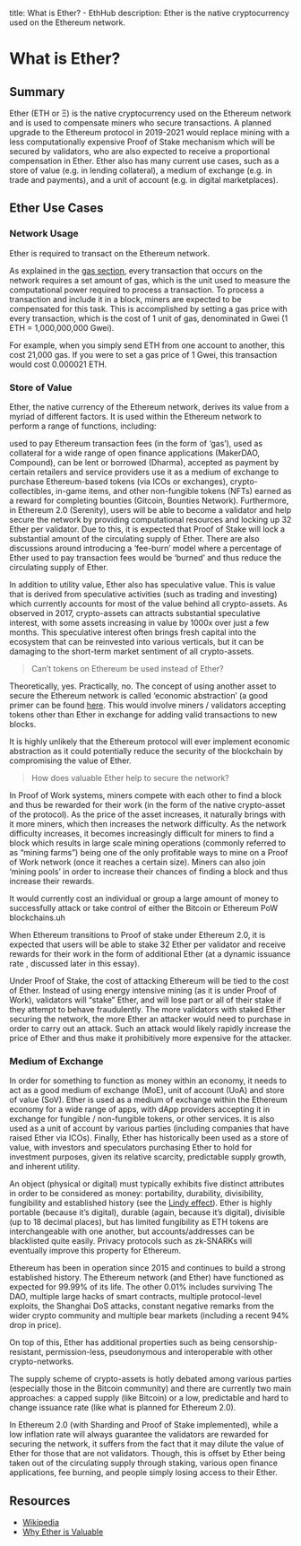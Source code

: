 title: What is Ether? - EthHub
description: Ether is the native cryptocurrency used on the Ethereum network.

# What is Ether?

## Summary

Ether \(ETH or Ξ\) is the native cryptocurrency used on the Ethereum network and is used to compensate miners who secure transactions. A planned upgrade to the Ethereum protocol in 2019-2021 would replace mining with a less computationally expensive Proof of Stake mechanism which will be secured by validators, who are also expected to receive a proportional compensation in Ether. Ether also has many current use cases, such as a store of value \(e.g. in lending collateral\), a medium of exchange \(e.g. in trade and payments\), and a unit of account \(e.g. in digital marketplaces\).

## Ether Use Cases

### Network Usage

Ether is required to transact on the Ethereum network.

As explained in the [gas section](https://docs.ethhub.io/-LTo-PwFj1VwulVCZAFW/~/drafts/-LUpsUsOLWLhW7Fftje4/primary/using-ethereum/ethereum-network-basics/transactions/gas), every transaction that occurs on the network requires a set amount of gas, which is the unit used to measure the computational power required to process a transaction. To process a transaction and include it in a block, miners are expected to be compensated for this task. This is accomplished by setting a gas price with every transaction, which is the cost of 1 unit of gas, denominated in Gwei \(1 ETH = 1,000,000,000 Gwei\).

For example, when you simply send ETH from one account to another, this cost 21,000 gas. If you were to set a gas price of 1 Gwei, this transaction would cost 0.000021 ETH.

### Store of Value

Ether, the native currency of the Ethereum network, derives its value from a myriad of different factors. It is used within the Ethereum network to perform a range of functions, including:

used to pay Ethereum transaction fees \(in the form of ‘gas’\), used as collateral for a wide range of open finance applications \(MakerDAO, Compound\), can be lent or borrowed \(Dharma\), accepted as payment by certain retailers and service providers use it as a medium of exchange to purchase Ethereum-based tokens \(via ICOs or exchanges\), crypto-collectibles, in-game items, and other non-fungible tokens \(NFTs\) earned as a reward for completing bounties \(Gitcoin, Bounties Network\). Furthermore, in Ethereum 2.0 \(Serenity\), users will be able to become a validator and help secure the network by providing computational resources and locking up 32 Ether per validator. Due to this, it is expected that Proof of Stake will lock a substantial amount of the circulating supply of Ether. There are also discussions around introducing a ‘fee-burn’ model where a percentage of Ether used to pay transaction fees would be ‘burned’ and thus reduce the circulating supply of Ether.

In addition to utility value, Ether also has speculative value. This is value that is derived from speculative activities \(such as trading and investing\) which currently accounts for most of the value behind all crypto-assets. As observed in 2017, crypto-assets can attracts substantial speculative interest, with some assets increasing in value by 1000x over just a few months. This speculative interest often brings fresh capital into the ecosystem that can be reinvested into various verticals, but it can be damaging to the short-term market sentiment of all crypto-assets.

> Can’t tokens on Ethereum be used instead of Ether?

Theoretically, yes. Practically, no. The concept of using another asset to secure the Ethereum network is called ‘economic abstraction’ \(a good primer can be found [here](https://docs.ethhub.io/questions-about-ethereum/is-ether-needed-for-transaction-fees). This would involve miners / validators accepting tokens other than Ether in exchange for adding valid transactions to new blocks.

It is highly unlikely that the Ethereum protocol will ever implement economic abstraction as it could potentially reduce the security of the blockchain by compromising the value of Ether.

> How does valuable Ether help to secure the network?

In Proof of Work systems, miners compete with each other to find a block and thus be rewarded for their work \(in the form of the native crypto-asset of the protocol\). As the price of the asset increases, it naturally brings with it more miners, which then increases the network difficulty. As the network difficulty increases, it becomes increasingly difficult for miners to find a block which results in large scale mining operations \(commonly referred to as “mining farms”\) being one of the only profitable ways to mine on a Proof of Work network \(once it reaches a certain size\). Miners can also join ‘mining pools’ in order to increase their chances of finding a block and thus increase their rewards.

It would currently cost an individual or group a large amount of money to successfully attack or take control of either the Bitcoin or Ethereum PoW blockchains.uh

When Ethereum transitions to Proof of stake under Ethereum 2.0, it is expected that users will be able to stake 32 Ether per validator and receive rewards for their work in the form of additional Ether \(at a dynamic issuance rate , discussed later in this essay\).

Under Proof of Stake, the cost of attacking Ethereum will be tied to the cost of Ether. Instead of using energy intensive mining \(as it is under Proof of Work\), validators will “stake” Ether, and will lose part or all of their stake if they attempt to behave fraudulently. The more validators with staked Ether securing the network, the more Ether an attacker would need to purchase in order to carry out an attack. Such an attack would likely rapidly increase the price of Ether and thus make it prohibitively more expensive for the attacker.

### Medium of Exchange

In order for something to function as money within an economy, it needs to act as a good medium of exchange \(MoE\), unit of account \(UoA\) and store of value \(SoV\). Ether is used as a medium of exchange within the Ethereum economy for a wide range of apps, with dApp providers accepting it in exchange for fungible / non-fungible tokens, or other services. It is also used as a unit of account by various parties \(including companies that have raised Ether via ICOs\). Finally, Ether has historically been used as a store of value, with investors and speculators purchasing Ether to hold for investment purposes, given its relative scarcity, predictable supply growth, and inherent utility.

An object \(physical or digital\) must typically exhibits five distinct attributes in order to be considered as money: portability, durability, divisibility, fungibility and established history \(see the [Lindy effect](https://en.wikipedia.org/wiki/Lindy_effect)\). Ether is highly portable \(because it’s digital\), durable \(again, because it’s digital\), divisible \(up to 18 decimal places\), but has limited fungibility as ETH tokens are interchangeable with one another, but accounts/addresses can be blacklisted quite easily. Privacy protocols such as zk-SNARKs will eventually improve this property for Ethereum.

Ethereum has been in operation since 2015 and continues to build a strong established history. The Ethereum network \(and Ether\) have functioned as expected for 99.99% of its life. The other 0.01% includes surviving The DAO, multiple large hacks of smart contracts, multiple protocol-level exploits, the Shanghai DoS attacks, constant negative remarks from the wider crypto community and multiple bear markets \(including a recent 94% drop in price\).

On top of this, Ether has additional properties such as being censorship-resistant, permission-less, pseudonymous and interoperable with other crypto-networks.

The supply scheme of crypto-assets is hotly debated among various parties \(especially those in the Bitcoin community\) and there are currently two main approaches: a capped supply \(like Bitcoin\) or a low, predictable and hard to change issuance rate \(like what is planned for Ethereum 2.0\).

In Ethereum 2.0 \(with Sharding and Proof of Stake implemented\), while a low inflation rate will always guarantee the validators are rewarded for securing the network, it suffers from the fact that it may dilute the value of Ether for those that are not validators. Though, this is offset by Ether being taken out of the circulating supply through staking, various open finance applications, fee burning, and people simply losing access to their Ether.

## Resources

* [Wikipedia](https://en.wikipedia.org/wiki/Ether)
* [Why Ether is Valuable](https://medium.com/ethhub/why-ether-is-valuable-2b4e39e01eb3)

